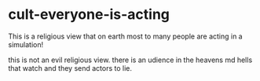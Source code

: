 # cult-everyone-is-acting
This is a religious view that on earth most to many people are acting in a simulation!

this is not an evil religious view. there is an udience in the heavens md hells that watch and they send actors to lie.
